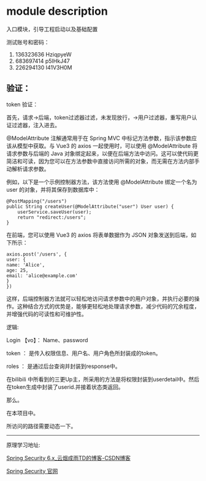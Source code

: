 # module description

入口模块，引导工程启动以及基础配置

测试账号和密码：

1. 136323636  HziqpyeW
2. 683697414  p5IHkJ47
3. 226294130  I41V3H0M

## 验证：

token 验证：

首先，请求->后端，token过滤器过滤，未发现放行，->用户过滤器，重写用户认证过滤器，注入进去。

@ModelAttribute 注解通常用于在 Spring MVC 中标记方法参数，指示该参数应该从模型中获取。与 Vue3 的 axios 一起使用时，可以使用 @ModelAttribute 将请求参数与后端的 Java 对象绑定起来，以便在后端方法中访问。这可以使代码更简洁和可读，因为您可以在方法参数中直接访问所需的对象，而无需在方法内部手动解析请求参数。

例如，以下是一个示例控制器方法，该方法使用 @ModelAttribute 绑定一个名为 user 的对象，并将其保存到数据库中：

```，
@PostMapping("/users")
public String createUser(@ModelAttribute("user") User user) {
    userService.saveUser(user);
    return "redirect:/users";
}
```

在前端，您可以使用 Vue3 的 axios 将表单数据作为 JSON 对象发送到后端，如下所示：

```vuejavascript
axios.post('/users', {
user: {
name: 'Alice',
age: 25,
email: 'alice@example.com'
}
})
```

这样，后端控制器方法就可以轻松地访问请求参数中的用户对象，并执行必要的操作。这种结合方式的优势是，能够更轻松地处理请求参数，减少代码的冗余程度，并增强代码的可读性和可维护性。

逻辑:

Login 【vo】： Name、password

token ： 是传入权限信息、用户名、用户角色所封装成的token。

roles ： 是通过后台查询并封装到response中。

在bilibili 中所看到的三更Up主，所采用的方法是将权限封装到userdetail中。然后在token生成中封装了userid.并接着状态类返回。

那么。

在本项目中。

所访问的路径需要动态一下。

---

原理学习地址:

[Spring Security 6.x\_云烟成雨TD的博客-CSDN博客](https://blog.csdn.net/qq_43437874/category_12259144.html)

[Spring Security 官网](https://spring.io/projects/spring-security[](https://www.bing.com/search?q=spring+security+&qs=n&form=QBRE&sp=-1&lq=0&pq=&sc=0-0&sk=&cvid=DA7F551E132D44F4929E186022FA945B&ghsh=0&ghacc=0&ghpl=&mkt=zh-CN#))
